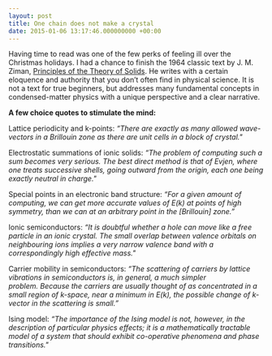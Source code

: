 ```yaml
---
layout: post
title: One chain does not make a crystal
date: 2015-01-06 13:17:46.000000000 +00:00
---
```

Having time to read was one of the few perks of feeling ill over the Christmas holidays. I had a chance to finish the 1964 classic text by J. M. Ziman, <a href="http://www.amazon.co.uk/Principles-Theory-Solids-J-Ziman/dp/0521297338/ref=sr_1_1?s=books&amp;ie=UTF8&amp;qid=1420549902&amp;sr=1-1&amp;keywords=9780521297332">Principles of the Theory of Solids</a>. He writes with a certain eloquence and authority that you don’t often find in physical science. It is not a text for true beginners, but addresses many fundamental concepts in condensed-matter physics with a unique perspective and a clear narrative.

<strong>A few choice quotes to stimulate the mind:</strong>

Lattice periodicity and k-points:
<i>“There are exactly as many allowed wave-vectors in a Brillouin zone as there are unit cells in a block of crystal."</i>

Electrostatic summations of ionic solids:
<i>“The problem of computing such a sum becomes very serious. The best direct method is that of Evjen, where one treats successive shells, going outward from the origin, each one being exactly neutral in charge."</i>

Special points in an electronic band structure:
<i>“For a given amount of computing, we can get more accurate values of E(k) at points of high symmetry, than we can at an arbitrary point in the [Brillouin] zone.”</i>

Ionic semiconductors:
<i>“It is doubtful whether a hole can move like a free particle in an ionic crystal. The small overlap between valence orbitals on neighbouring ions implies a very narrow valence band with a correspondingly high effective mass."</i>

Carrier mobility in semiconductors:
<i>“The scattering of carriers by lattice vibrations in semiconductors is, in general, a much simpler problem. Because the carriers are usually thought of as concentrated in a small region of k-space, near a minimum in E(k), the possible change of k-vector in the scattering is small.”</i>

Ising model:
<i>“The importance of the Ising model is not, however, in the description of particular physics effects; it is a mathematically tractable model of a system that should exhibit co-operative phenomena and phase transitions."</i>
